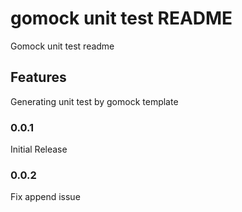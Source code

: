 # gomock unit test README

Gomock unit test readme

## Features

Generating unit test by gomock template

### 0.0.1

Initial Release

### 0.0.2

Fix append issue
